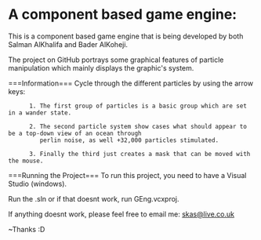 A component based game engine:
===========

This is a component based game engine that is being developed by both Salman AlKhalifa and Bader AlKoheji. 

The project on GitHub portrays some graphical features of particle manipulation which mainly displays the graphic's
system.

===Information===
Cycle through the different particles by using the arrow keys:

          1. The first group of particles is a basic group which are set in a wander state.

          2. The second particle system show cases what should appear to be a top-down view of an ocean through
             perlin noise, as well +32,000 particles stimulated. 

          3. Finally the third just creates a mask that can be moved with the mouse.



===Running the Project===
To run this project, you need to have a Visual Studio (windows).

Run the .sln or if that doesnt work, run  GEng.vcxproj.


If anything doesnt work, please feel free to email me: skas@live.co.uk


~Thanks :D
